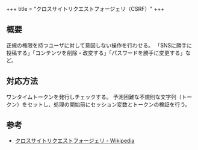 +++
title = "クロスサイトリクエストフォージェリ（CSRF）"
+++

## 概要

正規の権限を持つユーザに対して意図しない操作を行わせる。
「SNSに勝手に投稿する」「コンテンツを削除・改変する」「パスワードを勝手に変更する」など。

## 対応方法

ワンタイムトークンを発行しチェックする。
予測困難な不規則な文字列（トークン）をセットし、処理の開始前にセッション変数とトークンの検証を行う。

## 参考

* [クロスサイトリクエストフォージェリ - Wikipedia](https://ja.wikipedia.org/wiki/%E3%82%AF%E3%83%AD%E3%82%B9%E3%82%B5%E3%82%A4%E3%83%88%E3%83%AA%E3%82%AF%E3%82%A8%E3%82%B9%E3%83%88%E3%83%95%E3%82%A9%E3%83%BC%E3%82%B8%E3%82%A7%E3%83%AA)

